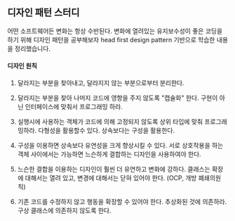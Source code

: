 ## 디자인 패턴 스터디
어떤 소프트웨어든 변화는 항상 수반된다.
변화에 열려있는 유지보수성이 좋은 코딩을 하기 위해 디자인 패턴을 공부해보자
head first design pattern 기반으로 학습한 내용을 정리했습니다.


#### 디자인 원칙
 1. 달라지는 부분을 찾아내고, 달라지지 않는 부분으로부터 분리한다.

2. 달라지는 부분을 찾아 나머지 코드에 영향을 주지 않도록 "캡슐화" 한다.
구현이 아닌 인터페이스에 맞춰서 프로그래밍 하라.

3. 실행시에 사용하는 객체가 코드에 의해 고정되지 않도록 상위 타입에 맞춰 프로그래밍하라.
다형성을 활용할수 있다.
상속보다는 구성을 활용한다.

4. 구성을 이용하면 상속보다 유연성을 크게 향상시킬 수 있다.
서로 상호작용을 하는 객체 사이에서는 가능하면 느슨하게 결합하는 디자인을 사용하여야 한다.

5. 느슨한 결합을 이용하는 디자인이 훨씬 더 유연하고 변화에 강하다.
클래스는 확장에 대해서는 열려 있고, 변경에 대해서는 닫혀 있어야 한다. (OCP, 개방 폐쇄의원칙)

6. 기존 코드를 수정하지 않고 행동을 확장할 수 있어야 한다.
추상화된 것에 의존하라. 구상 클래스에 의존하지 않도록 한다.